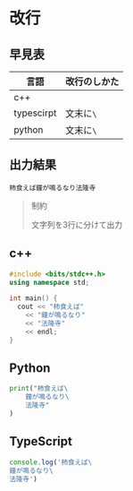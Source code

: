 # 改行

## 早見表

|言語      |改行のしかた|
|----------|-----------|
|c++       |           |
|typescirpt|文末に`\`   |
|python    |文末に`\`   |

## 出力結果

```
柿食えば鐘が鳴るなり法隆寺
```

> 制約
>
> 文字列を3行に分けて出力

## c++

```c++
#include <bits/stdc++.h>
using namespace std;

int main() {
  cout << "柿食えば"
    << "鐘が鳴るなり"
    << "法隆寺"
    << endl;
}
```

## Python

```python
print("柿食えば\
    鐘が鳴るなり\
    法隆寺"
)
```

## TypeScript

```ts
console.log('柿食えば\
鐘が鳴るなり\
法隆寺')
```